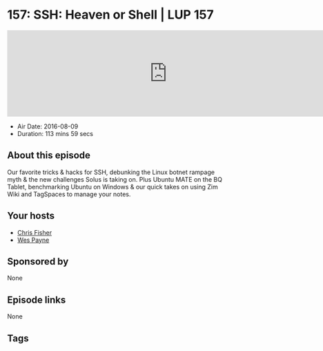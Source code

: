 # 157: SSH: Heaven or Shell | LUP 157

<iframe src="https://player.fireside.fm/v2/RUkczH-V+QCsbPaap?theme=dark" width="740" height="200" frameborder="0" scrolling="no"></iframe>

* Air Date: 2016-08-09
* Duration: 113 mins 59 secs

## About this episode

Our favorite tricks & hacks for SSH, debunking the Linux botnet rampage myth & the new challenges Solus is taking on. Plus Ubuntu MATE on the BQ Tablet, benchmarking Ubuntu on Windows & our quick takes on using Zim Wiki and TagSpaces to manage your notes.

## Your hosts
* [Chris Fisher](https://linuxunplugged.com/hosts/chrislas)
* [Wes Payne](https://linuxunplugged.com/hosts/wes)

## Sponsored by

None



## Episode links

None



## Tags

